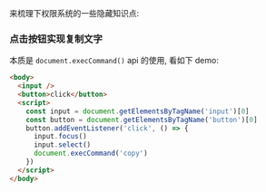 来梳理下权限系统的一些隐藏知识点:

### 点击按钮实现复制文字

本质是 `document.execCommand()` api 的使用, 看如下 demo:

```html
<body>
  <input />
  <button>click</button>
  <script>
    const input = document.getElementsByTagName('input')[0]
    const button = document.getElementsByTagName('button')[0]
    button.addEventListener('click', () => {
      input.focus()
      input.select()
      document.execCommand('copy')
    })
  </script>
</body>
```